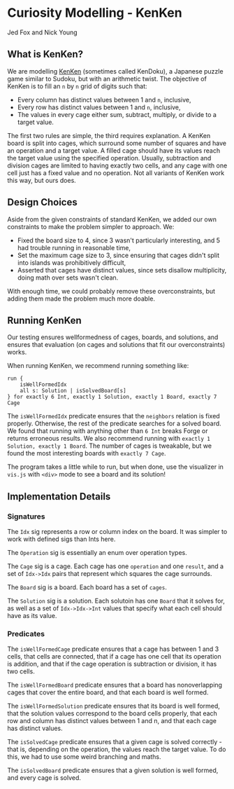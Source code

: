 # Curiosity Modelling - KenKen
Jed Fox and Nick Young

## What is KenKen?

We are modelling [KenKen](https://en.wikipedia.org/wiki/KenKen) (sometimes called KenDoku), a Japanese puzzle game similar to Sudoku, but with an arithmetic twist. The objective of KenKen is to fill an `n` by `n` grid of digits such that:

- Every column has distinct values between 1 and `n`, inclusive,
- Every row has distinct values between 1 and `n`, inclusive,
- The values in every cage either sum, subtract, multiply, or divide to a target value.

The first two rules are simple, the third requires explanation. A KenKen board is split into cages, which surround some number of squares and have an operation and a target value. A filled cage should have its values reach the target value using the specified operation. Usually, subtraction and division cages are limited to having exactly two cells, and any cage with one cell just has a fixed value and no operation. Not all variants of KenKen work this way, but ours does.


## Design Choices

Aside from the given constraints of standard KenKen, we added our own constraints to make the problem simpler to approach. We:

- Fixed the board size to 4, since 3 wasn't particularly interesting, and 5 had trouble running in reasonable time,
- Set the maximum cage size to 3, since ensuring that cages didn't split into islands was prohibitively difficult,
- Asserted that cages have distinct values, since sets disallow multiplicity, doing math over sets wasn't clean.

With enough time, we could probably remove these overconstraints, but adding them made the problem much more doable.


## Running KenKen

Our testing ensures wellformedness of cages, boards, and solutions, and ensures that evaluation (on cages and solutions that fit our overconstraints) works.

When running KenKen, we recommend running something like:

```alloy
run {
    isWellFormedIdx
    all s: Solution | isSolvedBoard[s]
} for exactly 6 Int, exactly 1 Solution, exactly 1 Board, exactly 7 Cage
```

The `isWellFormedIdx` predicate ensures that the `neighbors` relation is fixed properly. Otherwise, the rest of the predicate searches for a solved board. We found that running with anything other than `6 Int` breaks Forge or returns erroneous results. We also recommend running with `exactly 1 Solution, exactly 1 Board`. The number of cages is tweakable, but we found the most interesting boards with `exactly 7 Cage`.

The program takes a little while to run, but when done, use the visualizer in `vis.js` with `<div>` mode to see a board and its solution!


## Implementation Details

### Signatures

The `Idx` sig represents a row or column index on the board. It was simpler to work with defined sigs than Ints here.

The `Operation` sig is essentially an enum over operation types.

The `Cage` sig is a cage. Each cage has one `operation` and one `result`, and a set of `Idx->Idx` pairs that represent which squares the cage surrounds.

The `Board` sig is a board. Each board has a set of `cages`.

The `Solution` sig is a solution. Each solutoin has one `Board` that it solves for, as well as a set of `Idx->Idx->Int` values that specify what each cell should have as its value.

### Predicates

The `isWellFormedCage` predicate ensures that a cage has between 1 and 3 cells, that cells are connected, that if a cage has one cell that its operation is addition, and that if the cage operation is subtraction or division, it has two cells.

The `isWellFormedBoard` predicate ensures that a board has nonoverlapping cages that cover the entire board, and that each board is well formed.

The `isWellFormedSolution` predicate ensures that its board is well formed, that the solution values correspond to the board cells properly, that each row and column has distinct values between 1 and n, and that each cage has distinct values.

The `isSolvedCage` predicate ensures that a given cage is solved correctly - that is, depending on the operation, the values reach the target value. To do this, we had to use some weird branching and maths.

The `isSolvedBoard` predicate ensures that a given solution is well formed, and every cage is solved.
